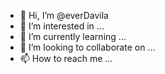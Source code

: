 - 👋 Hi, I’m @everDavila
- 👀 I’m interested in ...
- 🌱 I’m currently learning ...
- 💞️ I’m looking to collaborate on ...
- 📫 How to reach me ...

<!---
everDavila/everDavila is a ✨ special ✨ repository because its `README.md` (this file) appears on your GitHub profile.
You can click the Preview link to take a look at your changes.
--->

